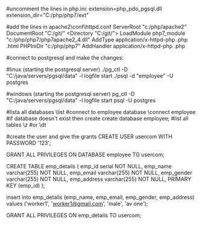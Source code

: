#uncomment the lines in php.ini:
extension=php_pdo_pgsql.dll
extension_dir="C:/php/php7/ext"

#add the lines in apache2\conf\httpd.conf
ServerRoot "c:/php/apache2"
DocumentRoot "C:/git/"
<Directory "C:/git/">
LoadModule php7_module "c:/php/php7/php7apache2_4.dll"
AddType application/x-httpd-php .php .html
PHPIniDir "c:/php/php7"
AddHandler application/x-httpd-php .php


#connect to postgresql and make the changes:

#linux (starting the postgresql server)
./pg_ctl -D "C:/java/servers/pgsql/data" -l logfile start
./psql -d "employee" -U postgres

#windows (starting the postgresql server)
pg_ctl -D "C:/java/servers/pgsql/data" -l logfile start
psql -U postgres


#lista all databases
\list
#connect to employee database
\connect employee
#if database doesn't exist then create
create database employee;
#list all tables
\z
#or
\dt

#create the user and give the grants
CREATE USER usercom WITH PASSWORD '123';

GRANT ALL PRIVILEGES ON DATABASE employee TO usercom;

CREATE TABLE emp_details (
emp_id serial NOT NULL,
emp_name varchar(255) NOT NULL,
emp_email varchar(255) NOT NULL,
emp_gender varchar(255) NOT NULL,
emp_address varchar(255) NOT NULL,
PRIMARY KEY (emp_id)
);

insert into emp_details (emp_name, emp_email, emp_gender, emp_address) 
values ('worker1', 'worker1@gmail.com', 'male', 'av one');

GRANT ALL PRIVILEGES ON emp_details TO usercom;